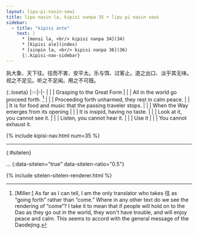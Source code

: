 ```yaml
---
layout: lipu-pi-nasin-sewi
title: lipu nasin la, kipisi nanpa 35 • lipu pi nasin sewi
sidebar:
  - title: "kipisi ante"
    text: |
      * [monsi la, <br/> kipisi nanpa 34](34)
      * [kipisi ale](index)
      * [sinpin la, <br/> kipisi nanpa 36](36)
      {:.kipisi-nav-sidebar}
---
```


执大象、天下往。往而不害、安平太。乐与饵、过客止。道之出口、淡乎其无味。视之不足见。听之不足闻。用之不可旣。

{:.loseta}
|:-:|-|-
|  |  | Grasping to the Great Form
|  |  | All in the world go proceed forth. [^2]
|  |  | Proceeding forth unharmed, they rest in calm peace.
|  |  | It is for food and music that the passing traveler stops.
|  |  | When the Way emerges from its opening
|  |  | It is insipid, having no taste.
|  |  | Look at it, you cannot see it.
|  |  | Listen, you cannot hear it.
|  |  | Use it
|  |  | You cannot exhaust it.

[^2]: [Miller:] As far as I can tell, I am the only translator who takes 往 as “going forth” rather than “come.” Where in any other text do we see the rendering of “come”? I take it to mean that if people will hold on to the Dao as they go out in the world, they won't have trouble, and will enjoy peace and calm. This seems to accord with the general message of the Daodejing.

{% include kipisi-nav.html num=35 %}

-------
{:#sitelen}

...
{:data-sitelen="true" data-sitelen-ratio="0.5"}

{% include sitelen-sitelen-renderer.html %}
